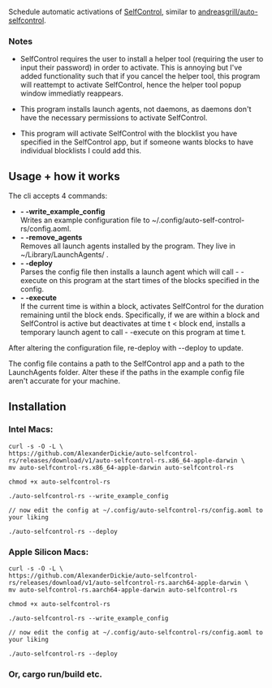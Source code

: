 Schedule automatic activations of [SelfControl](https://github.com/SelfControlApp/selfcontrol), similar to [andreasgrill/auto-selfcontrol](https://github.com/andreasgrill/auto-selfcontrol).


### Notes
- SelfControl requires the user to install a helper tool (requiring the user to input their password) in order to activate. This is annoying but I've added functionality such that if you cancel the helper tool, this program will reattempt to activate SelfControl, hence the helper tool popup window immediatly reappears.

- This program installs launch agents, not daemons, as daemons don't have the necessary permissions to activate SelfControl.

- This program will activate SelfControl with the blocklist you have specified in the SelfControl app, but if someone wants blocks to have individual blocklists I could add this.

## Usage + how it works
The cli accepts 4 commands:
- **- -write_example_config** <br> Writes an example configuration file to ~/.config/auto-self-control-rs/config.aoml.
- **- -remove_agents** <br> Removes all launch agents installed by the program. They live in ~/Library/LaunchAgents/ .
 - **- -deploy** <br> Parses the config file then installs a launch agent which will call - -execute on this program at the start times of the blocks specified in the config.
 - **- -execute** <br> If the current time is within a block, activates SelfControl for the duration remaining until the block ends.
 Specifically, if we are within a block and SelfControl is active but deactivates at time t < block end, installs a temporary launch agent to call - -execute on this program at time t.

After altering the configuration file, re-deploy with --deploy to update.

The config file contains a path to the SelfControl app and a path to the LaunchAgents folder. Alter these if the paths in the example config file aren't accurate for your machine. 
## Installation 
### Intel Macs:

    curl -s -O -L \
    https://github.com/AlexanderDickie/auto-selfcontrol-rs/releases/download/v1/auto-selfcontrol-rs.x86_64-apple-darwin \ 
    mv auto-selfcontrol-rs.x86_64-apple-darwin auto-selfcontrol-rs 
    
    chmod +x auto-selfcontrol-rs
    
    ./auto-selfcontrol-rs --write_example_config
    
    // now edit the config at ~/.config/auto-selfcontrol-rs/config.aoml to your liking
    
    ./auto-selfcontrol-rs --deploy
    
### Apple Silicon Macs:

    curl -s -O -L \
    https://github.com/AlexanderDickie/auto-selfcontrol-rs/releases/download/v1/auto-selfcontrol-rs.aarch64-apple-darwin \ 
    mv auto-selfcontrol-rs.aarch64-apple-darwin auto-selfcontrol-rs 
    
    chmod +x auto-selfcontrol-rs
    
    ./auto-selfcontrol-rs --write_example_config
    
    // now edit the config at ~/.config/auto-selfcontrol-rs/config.aoml to your liking
    
    ./auto-selfcontrol-rs --deploy
    
 
 ### Or, cargo run/build etc.
